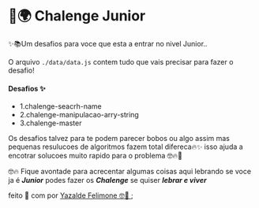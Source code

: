 # 💙🌍 Chalenge Junior

✨📚Um desafios para voce que esta a entrar no nivel Junior..

O arquivo `./data/data.js` contem tudo que vais precisar para fazer o desafio!

#### Desafios ✨

- 1.chalenge-seacrh-name
- 2.chalenge-manipulacao-arry-string
- 3.chalenge-master


Os desafios talvez para te podem parecer bobos ou algo assim mas pequenas resulucoes de algoritmos fazem total difereca🔥✨
isso ajuda a encotrar solucoes muito rapido  para o problema 🤓🔥🐺

🤓🔥 Fique avontade para acrecentar algumas coisas aqui lebrando
se voce ja é ***Junior*** podes fazer os ***Chalenge*** se quiser ***lebrar e viver***



feito 💜 com por [ Yazalde Felimone 🤓🐺 ](https://github.com/yazaldefilimonepinto);
